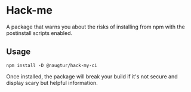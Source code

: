 # Hack-me

A package that warns you about the risks of installing from npm with the postinstall scripts enabled.

## Usage 
```
npm install -D @naugtur/hack-my-ci
```

Once installed, the package will break your build if it's not secure and display scary but helpful information.